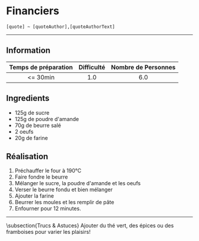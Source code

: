 # Financiers

`[quote] ~ [quoteAuthor],[quoteAuthorText]`

---

## Information

| Temps de préparation  | Difficulté    | Nombre de Personnes |
|:---------------------:|:-------------:|:-------------------:|
| <= 30min            | 1.0  | 6.0        |

## Ingredients

- 125g de sucre
- 125g de poudre d'amande
- 70g de beurre salé
- 2 oeufs
- 20g de farine


## Réalisation

1. Préchauffer le four à 190°C
1. Faire fondre le beurre
1. Mélanger le sucre, la poudre d'amande et les oeufs
1. Verser le beurre fondu et bien mélanger
1. Ajouter la farine
1. Beurrer les moules et les remplir de pâte
1.  Enfourner pour 12 minutes.


---

\subsection{Trucs \& Astuces}
	Ajouter du thé vert, des épices ou des framboises pour varier les plaisirs!
